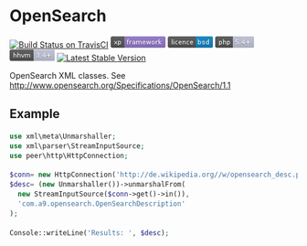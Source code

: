 OpenSearch
==========

[![Build Status on TravisCI](https://secure.travis-ci.org/xp-forge/opensearch.svg)](http://travis-ci.org/xp-forge/opensearch)
[![XP Framework Module](https://raw.githubusercontent.com/xp-framework/web/master/static/xp-framework-badge.png)](https://github.com/xp-framework/core)
[![BSD Licence](https://raw.githubusercontent.com/xp-framework/web/master/static/licence-bsd.png)](https://github.com/xp-framework/core/blob/master/LICENCE.md)
[![Required PHP 5.4+](https://raw.githubusercontent.com/xp-framework/web/master/static/php-5_4plus.png)](http://php.net/)
[![Required HHVM 3.4+](https://raw.githubusercontent.com/xp-framework/web/master/static/hhvm-3_4plus.png)](http://hhvm.com/)
[![Latest Stable Version](https://poser.pugx.org/xp-forge/opensearch/version.png)](https://packagist.org/packages/xp-forge/opensearch)


OpenSearch XML classes. See http://www.opensearch.org/Specifications/OpenSearch/1.1

Example
-------

```php
use xml\meta\Unmarshaller;
use xml\parser\StreamInputSource;
use peer\http\HttpConnection;

$conn= new HttpConnection('http://de.wikipedia.org//w/opensearch_desc.php');
$desc= (new Unmarshaller())->unmarshalFrom(
  new StreamInputSource($conn->get()->in()),
  'com.a9.opensearch.OpenSearchDescription'
);

Console::writeLine('Results: ', $desc);
```
